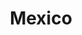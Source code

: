 ---
title: "Mexico"
hashtag: "mexico"
borders:
  - Gulf of Mexico
  - Atlantic Ocean
  - Pacific Ocean
  - United States
layout: hashtag
subdivision-of:
  - North America
tags:
  - Country
  - North America
---
